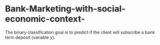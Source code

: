 # Bank-Marketing-with-social-economic-context-
The binary classification goal is to predict if the client will subscribe a bank term deposit (variable y).
